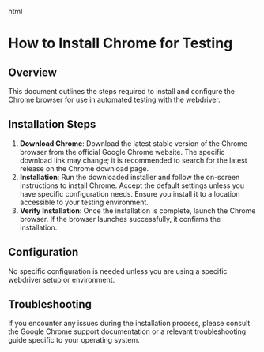 html
<h1>How to Install Chrome for Testing</h1>

<h2>Overview</h2>
<p>This document outlines the steps required to install and configure the Chrome browser for use in automated testing with the webdriver.</p>

<h2>Installation Steps</h2>
<ol>
  <li><strong>Download Chrome</strong>: Download the latest stable version of the Chrome browser from the official Google Chrome website.  The specific download link may change; it is recommended to search for the latest release on the Chrome download page.</li>
  <li><strong>Installation</strong>: Run the downloaded installer and follow the on-screen instructions to install Chrome. Accept the default settings unless you have specific configuration needs. Ensure you install it to a location accessible to your testing environment.</li>
  <li><strong>Verify Installation</strong>: Once the installation is complete, launch the Chrome browser.  If the browser launches successfully, it confirms the installation.</li>
</ol>


<h2>Configuration</h2>

<p>No specific configuration is needed unless you are using a specific webdriver setup or environment.</p>

<h2>Troubleshooting</h2>

<p>If you encounter any issues during the installation process, please consult the Google Chrome support documentation or a relevant troubleshooting guide specific to your operating system.</p>